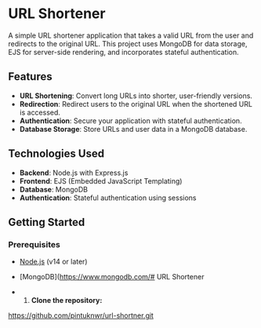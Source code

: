 # URL Shortener

A simple URL shortener application that takes a valid URL from the user and redirects to the original URL. 
This project uses MongoDB for data storage, EJS for server-side rendering, and incorporates stateful authentication.

## Features

- **URL Shortening**: Convert long URLs into shorter, user-friendly versions.
- **Redirection**: Redirect users to the original URL when the shortened URL is accessed.
- **Authentication**: Secure your application with stateful authentication.
- **Database Storage**: Store URLs and user data in a MongoDB database.

## Technologies Used

- **Backend**: Node.js with Express.js
- **Frontend**: EJS (Embedded JavaScript Templating)
- **Database**: MongoDB
- **Authentication**: Stateful authentication using sessions

## Getting Started

### Prerequisites

- [Node.js](https://nodejs.org/) (v14 or later)
- [MongoDB](https://www.mongodb.com/# URL Shortener

- 1. **Clone the repository:**
  
 https://github.com/pintuknwr/url-shortner.git
  




